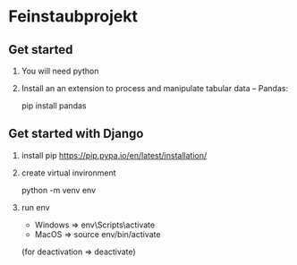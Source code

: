 # Feinstaubprojekt

## Get started
1. You will need python

2. Install an an extension to process and manipulate tabular data – Pandas:

    pip install pandas


## Get started with Django
1. install pip https://pip.pypa.io/en/latest/installation/

2. create virtual invironment 

    python -m venv env

3. run env
    - Windows => env\Scripts\activate
    - MacOS => source env/bin/activate

    (for deactivation => deactivate)

